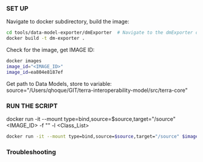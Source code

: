 ### SET UP
Navigate to docker subdirectory, build the image:
```sh
cd tools/data-model-exporter/dmExporter  # Navigate to the dmExporter directory, where our Dockerfile is
docker build -t dm-exporter .
```

Check for the image, get IMAGE ID:
```sh
docker images
image_id="<IMAGE_ID>"
image_id=ea804e8187ef
```

Get path to Data Models, store to variable:
source="/Users/qhoque/GIT/terra-interoperability-model/src/terra-core"


### RUN THE SCRIPT
docker run -it --mount type=bind,source=$source,target="/source" <IMAGE_ID> -f "<Data Model File>" -l <Class_List>

```sh
docker run -it --mount type=bind,source=$source,target="/source" $image_id -f "/source/TerraDCAT-AP.ttl" -l DataCollection
```

### Troubleshooting
